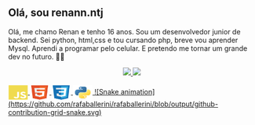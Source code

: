 ## Olá, sou renann.ntj
Olá, me chamo Renan e tenho 16 anos.
Sou um desenvolvedor junior de backend.
Sei python, html,css e tou cursando php, breve vou aprender Mysql. 
Aprendi a programar pelo celular.
E pretendo me tornar um grande dev no futuro. 🧑‍💻


<div align="center">
  <a href="https://github.com/Renanntj"> 
  <img height="180em" src="https://github-readme-stats.vercel.app/api?username=Renanntj&show_icons=true&theme=radical&include_all_commits=true&count_private=true"/> 
  <img height="180em" src="https://github-readme-stats.vercel.app/api/top-langs/?username=Renanntj&layout=compact&langs_count=7&theme=radical"/>
</div>

<div style="display: inline_block"><br>
  <img align="center" alt="Renan-Js" height="30" width="40" src="https://raw.githubusercontent.com/devicons/devicon/master/icons/javascript/javascript-plain.svg">
  <img align="center" alt="Renan-HTML" height="30" width="40" src="https://raw.githubusercontent.com/devicons/devicon/master/icons/html5/html5-original.svg">
  <img align="center" alt="Renan-CSS" height="30" width="40" src="https://raw.githubusercontent.com/devicons/devicon/master/icons/css3/css3-original.svg">
  <img align="center" alt="Renan-Python" height="30" width="40" src="https://raw.githubusercontent.com/devicons/devicon/master/icons/python/python-original.svg">
  ![Snake animation](https://github.com/rafaballerini/rafaballerini/blob/output/github-contribution-grid-snake.svg)
</div>

##

